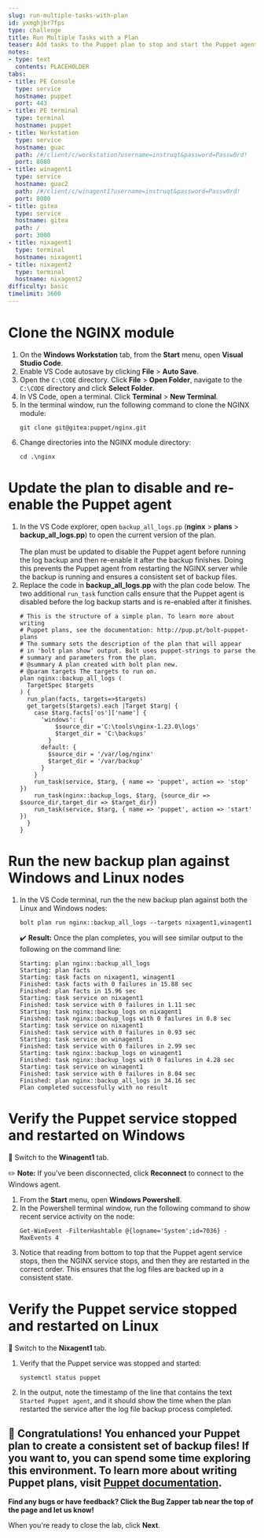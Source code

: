 ```yaml
---
slug: run-multiple-tasks-with-plan
id: yxmghjbr7fps
type: challenge
title: Run Multiple Tasks with a Plan
teaser: Add tasks to the Puppet plan to stop and start the Puppet agent
notes:
- type: text
  contents: PLACEHOLDER
tabs:
- title: PE Console
  type: service
  hostname: puppet
  port: 443
- title: PE terminal
  type: terminal
  hostname: puppet
- title: Workstation
  type: service
  hostname: guac
  path: /#/client/c/workstation?username=instruqt&password=Passw0rd!
  port: 8080
- title: winagent1
  type: service
  hostname: guac2
  path: /#/client/c/winagent1?username=instruqt&password=Passw0rd!
  port: 8080
- title: gitea
  type: service
  hostname: gitea
  path: /
  port: 3000
- title: nixagent1
  type: terminal
  hostname: nixagent1
- title: nixagent2
  type: terminal
  hostname: nixagent2
difficulty: basic
timelimit: 3600
---
```

Clone the NGINX module
========

1. On the **Windows Workstation** tab, from the **Start** menu, open **Visual Studio Code**.
1. Enable VS Code autosave by clicking **File** > **Auto Save**.
1. Open the `C:\CODE` directory. Click **File** > **Open Folder**, navigate to the `C:\CODE` directory and click **Select Folder**.
1. In VS Code, open a terminal. Click **Terminal** > **New Terminal**.
1. In the terminal window, run the following command to clone the NGINX module:
    ```
    git clone git@gitea:puppet/nginx.git
    ```
1. Change directories into the NGINX module directory:
    ```
    cd .\nginx
    ```

Update the plan to disable and re-enable the Puppet agent
========

1. In the VS Code explorer, open `backup_all_logs.pp` (**nginx** > **plans** > **backup_all_logs.pp**) to open the current version of the plan.<br><br>The plan must be updated to disable the Puppet agent before running the log backup and then re-enable it after the backup finishes. Doing this prevents the Puppet agent from restarting the NGINX server while the backup is running and ensures a consistent set of backup files.
1. Replace the code in **backup_all_logs.pp** with the plan code below. The two additional `run_task` function calls ensure that the Puppet agent is disabled before the log backup starts and is re-enabled after it finishes.
    ```
    # This is the structure of a simple plan. To learn more about writing
    # Puppet plans, see the documentation: http://pup.pt/bolt-puppet-plans
    # The summary sets the description of the plan that will appear
    # in 'bolt plan show' output. Bolt uses puppet-strings to parse the
    # summary and parameters from the plan.
    # @summary A plan created with bolt plan new.
    # @param targets The targets to run on.
    plan nginx::backup_all_logs (
      TargetSpec $targets
    ) {
      run_plan(facts, targets=>$targets)
      get_targets($targets).each |Target $targ| {
        case $targ.facts['os']['name'] {
          'windows': {
              $source_dir ='C:\tools\nginx-1.23.0\logs'
              $target_dir = 'C:\backups'
            }
          default: {
            $source_dir = '/var/log/nginx'
            $target_dir = '/var/backup'
          }
        }
        run_task(service, $targ, { name => 'puppet', action => 'stop' })
        run_task(nginx::backup_logs, $targ, {source_dir => $source_dir,target_dir => $target_dir})
        run_task(service, $targ, { name => 'puppet', action => 'start' })
      }
    }
    ```

Run the new backup plan against Windows and Linux nodes
========
1. In the VS Code terminal, run the the new backup plan against both the Linux and Windows nodes:
    ```
    bolt plan run nginx::backup_all_logs --targets nixagent1,winagent1
    ```

    ✔️ **Result:** Once the plan completes, you will see similar output to the following on the command line:
    ```
    Starting: plan nginx::backup_all_logs
    Starting: plan facts
    Starting: task facts on nixagent1, winagent1
    Finished: task facts with 0 failures in 15.88 sec
    Finished: plan facts in 15.96 sec
    Starting: task service on nixagent1
    Finished: task service with 0 failures in 1.11 sec
    Starting: task nginx::backup_logs on nixagent1
    Finished: task nginx::backup_logs with 0 failures in 0.8 sec
    Starting: task service on nixagent1
    Finished: task service with 0 failures in 0.93 sec
    Starting: task service on winagent1
    Finished: task service with 0 failures in 2.99 sec
    Starting: task nginx::backup_logs on winagent1
    Finished: task nginx::backup_logs with 0 failures in 4.28 sec
    Starting: task service on winagent1
    Finished: task service with 0 failures in 8.04 sec
    Finished: plan nginx::backup_all_logs in 34.16 sec
    Plan completed successfully with no result
    ```
Verify the Puppet service stopped and restarted on Windows
========
🔀 Switch to the **Winagent1** tab.

✏️ **Note:** If you've been disconnected, click **Reconnect** to connect to the Windows agent.

1. From the **Start** menu, open **Windows Powershell**.
1. In the Powershell terminal window, run the following command to show recent service activity on the node:
    ```
    Get-WinEvent -FilterHashtable @{logname='System';id=7036} -MaxEvents 4
    ```
1. Notice that reading from bottom to top that the Puppet agent service stops, then the NGINX service stops, and then they are restarted in the correct order. This ensures that the log files are backed up in a consistent state.

Verify the Puppet service stopped and restarted on Linux
========
🔀  Switch to the **Nixagent1** tab.

1. Verify that the Puppet service was stopped and started:
    ```
    systemctl status puppet
    ```
1. In the output, note the timestamp of the line that contains the text `Started Puppet agent`, and it should show the time when the plan restarted the service after the log file backup process completed.

🎈 **Congratulations!** You enhanced your Puppet plan to create a consistent set of backup files! If you want to, you can spend some time exploring this environment.
To learn more about writing Puppet plans, visit [Puppet documentation](http://pup.pt/bolt-puppet-plans).
---
**Find any bugs or have feedback? Click the **Bug Zapper** tab near the top of the page and let us know!**

When you're ready to close the lab, click **Next**.
